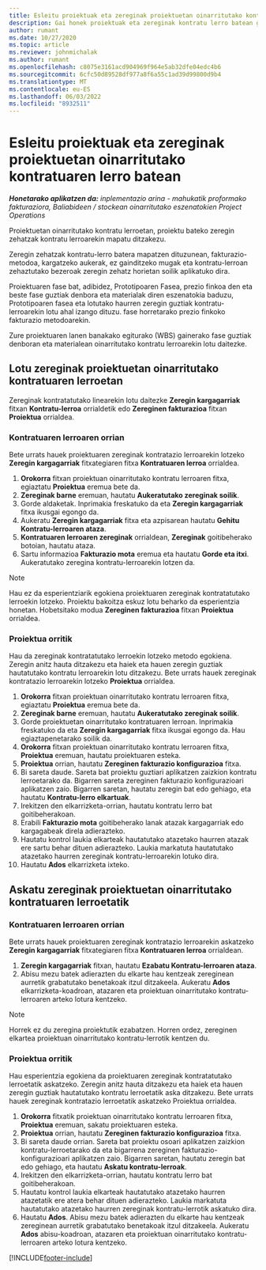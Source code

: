 ```yaml
---
title: Esleitu proiektuak eta zereginak proiektuetan oinarritutako kontratuaren lerro batean - arina
description: Gai honek proiektuak eta zereginak kontratu lerro batean gehitzeari eta kentzeari buruzko informazioa eskaintzen du.
author: rumant
ms.date: 10/27/2020
ms.topic: article
ms.reviewer: johnmichalak
ms.author: rumant
ms.openlocfilehash: c8075e3161acd904969f964e5ab32dfe04edc4b6
ms.sourcegitcommit: 6cfc50d89528df977a8f6a55c1ad39d99800d9b4
ms.translationtype: MT
ms.contentlocale: eu-ES
ms.lasthandoff: 06/03/2022
ms.locfileid: "8932511"
---
```

# <a name="map-projects-and-tasks-to-a-project-based-contract-line"></a>Esleitu proiektuak eta zereginak proiektuetan oinarritutako kontratuaren lerro batean 

_**Honetarako aplikatzen da:** inplementazio arina - mahukatik proformako fakturaziora, Baliabideen / stockean oinarritutako eszenatokien Project Operations_

Proiektuetan oinarritutako kontratu lerroetan, proiektu bateko zeregin zehatzak kontratu lerroarekin mapatu ditzakezu.

Zeregin zehatzak kontratu-lerro batera mapatzen dituzunean, fakturazio-metodoa, kargatzeko aukerak, ez gainditzeko mugak eta kontratu-lerroan zehaztutako bezeroak zeregin zehatz horietan soilik aplikatuko dira.

Proiektuaren fase bat, adibidez, Prototipoaren Fasea, prezio finkoa den eta beste fase guztiak denbora eta materialak diren eszenatokia baduzu, Prototipoaren fasea eta lotutako haurren zeregin guztiak kontratu-lerroarekin lotu ahal izango dituzu. fase horretarako prezio finkoko fakturazio metodoarekin.

Zure proiektuaren lanen banakako egiturako (WBS) gainerako fase guztiak denboran eta materialean oinarritutako kontratu lerroarekin lotu daitezke.

## <a name="associate-tasks-to-project-based-contract-lines"></a>Lotu zereginak proiektuetan oinarritutako kontratuaren lerroetan

Zereginak kontratatutako linearekin lotu daitezke **Zeregin kargagarriak** fitxan **Kontratu-lerroa** orrialdetik edo **Zereginen fakturazioa** fitxan **Proiektua** orrialdea.

### <a name="from-the-contract-line-page"></a>Kontratuaren lerroaren orrian

Bete urrats hauek proiektuaren zereginak kontratazio lerroarekin lotzeko **Zeregin kargagarriak** fitxategiaren fitxa **Kontratuaren lerroa** orrialdea.

1. **Orokorra** fitxan proiektuan oinarritutako kontratu lerroaren fitxa, egiaztatu **Proiektua** eremua bete da.
2. **Zereginak barne** eremuan, hautatu **Aukeratutako zereginak soilik**.
3. Gorde aldaketak. Inprimakia freskatuko da eta **Zeregin kargagarriak** fitxa ikusgai egongo da.
4. Aukeratu **Zeregin kargagarriak** fitxa eta azpisarean hautatu **Gehitu Kontratu-lerroaren ataza**.
5. **Kontratuaren lerroaren zereginak** orrialdean, **Zereginak** goitibeherako botoian, hautatu ataza. 
6. Sartu informazioa **Fakturazio mota** eremua eta hautatu **Gorde eta itxi**. Aukeratutako zeregina kontratu-lerroarekin lotzen da.

> [!NOTE]
> Hau ez da esperientziarik egokiena proiektuaren zereginak kontratatutako lerroekin lotzeko. Proiektu bakoitza eskuz lotu beharko da esperientzia honetan. Hobetsitako modua **Zereginen fakturazioa** fitxan **Proiektua** orrialdea.

### <a name="from-the-project-page"></a>Proiektua orritik

Hau da zereginak kontratatutako lerroekin lotzeko metodo egokiena. Zeregin anitz hauta ditzakezu eta haiek eta hauen zeregin guztiak hautatutako kontratu lerroarekin lotu ditzakezu. Bete urrats hauek zereginak kontratazio lerroarekin lotzeko **Proiektua** orrialdea.

1. **Orokorra** fitxan proiektuan oinarritutako kontratu lerroaren fitxa, egiaztatu **Proiektua** eremua bete da.
2. **Zereginak barne** eremuan, hautatu **Aukeratutako zereginak soilik**.
3. Gorde proiektuetan oinarritutako kontratuaren lerroan. Inprimakia freskatuko da eta **Zeregin kargagarriak** fitxa ikusgai egongo da. Hau egiaztapenetarako soilik da.
4. **Orokorra** fitxan proiektuan oinarritutako kontratu lerroaren fitxa, **Proiektua** eremuan, hautatu proiektuaren esteka.
5. **Proiektua** orrian, hautatu **Zereginen fakturazio konfigurazioa** fitxa.
6. Bi sareta daude. Sareta bat proiektu guztiari aplikatzen zaizkion kontratu lerroetarako da. Bigarren sareta zereginen fakturazio konfigurazioari aplikatzen zaio. Bigarren saretan, hautatu zeregin bat edo gehiago, eta hautatu **Kontratu-lerro elkartuak**.
7. Irekitzen den elkarrizketa-orrian, hautatu kontratu lerro bat goitibeherakoan.
8. Erabili **Fakturazio mota** goitibeherako lanak atazak kargagarriak edo kargagabeak direla adierazteko.
9. Hautatu kontrol laukia elkarteak hautatutako atazetako haurren atazak ere sartu behar dituen adierazteko. Laukia markatuta hautatutako atazetako haurren zereginak kontratu-lerroarekin lotuko dira.
10. Hautatu **Ados** elkarrizketa ixteko.

## <a name="unassociate-tasks-from-project-based-contract-lines"></a>Askatu zereginak proiektuetan oinarritutako kontratuaren lerroetatik

### <a name="from-the-contract-line-page"></a>Kontratuaren lerroaren orrian

Bete urrats hauek proiektuaren zereginak kontratazio lerroarekin askatzeko **Zeregin kargagarriak** fitxategiaren fitxa **Kontratuaren lerroa** orrialdean.

1. **Zeregin kargagarriak** fitxan, hautatu **Ezabatu Kontratu-lerroaren ataza**.
2. Abisu mezu batek adierazten du elkarte hau kentzeak zereginean aurretik grabatutako benetakoak itzul ditzakeela. Aukeratu **Ados** elkarrizketa-koadroan, atazaren eta proiektuan oinarritutako kontratu-lerroaren arteko lotura kentzeko. 

> [!NOTE]
> Horrek ez du zeregina proiektutik ezabatzen. Horren ordez, zereginen elkartea proiektuan oinarritutako kontratu-lerrotik kentzen du.

### <a name="from-the-project-page"></a>Proiektua orritik

Hau esperientzia egokiena da proiektuaren zereginak kontratatutako lerroetatik askatzeko. Zeregin anitz hauta ditzakezu eta haiek eta hauen zeregin guztiak hautatutako kontratu lerroetatik aska ditzakezu. Bete urrats hauek zereginak kontratazio lerroetatik askatzeko Proiektua orrialdea.

1. **Orokorra** fitxatik proiektuan oinarritutako kontratu lerroaren fitxa, **Proiektua** eremuan, sakatu proiektuaren esteka.
2. **Proiektua** orrian, hautatu **Zereginen fakturazio konfigurazioa** fitxa.
3. Bi sareta daude orrian. Sareta bat proiektu osoari aplikatzen zaizkion kontratu-lerroetarako da eta bigarrena zereginen fakturazio-konfigurazioari aplikatzen zaio. Bigarren saretan, hautatu zeregin bat edo gehiago, eta hautatu **Askatu kontratu-lerroak**.
4. Irekitzen den elkarrizketa-orrian, hautatu kontratu lerro bat goitibeherakoan.
5. Hautatu kontrol laukia elkarteak hautatutako atazetako haurren atazetatik ere atera behar dituen adierazteko. Laukia markatuta hautatutako atazetako haurren zereginak kontratu-lerrotik askatuko dira.
6. Hautatu **Ados**. Abisu mezu batek adierazten du elkarte hau kentzeak zereginean aurretik grabatutako benetakoak itzul ditzakeela. Aukeratu **Ados** abisu-koadroan, atazaren eta proiektuan oinarritutako kontratu-lerroaren arteko lotura kentzeko.


[!INCLUDE[footer-include](../../includes/footer-banner.md)]
